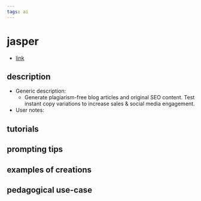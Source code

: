 ```yaml
---
tags: ai 
---
```



# jasper


* [link](https://www.jasper.ai/?fpr=ffmedia&fp_sid=aitools)

## description
* Generic description: 
    * Generate plagiarism-free blog articles and original SEO content. Test instant copy variations to increase sales & social media engagement.
* User notes:

## tutorials

## prompting tips

## examples of creations 

## pedagogical use-case 
